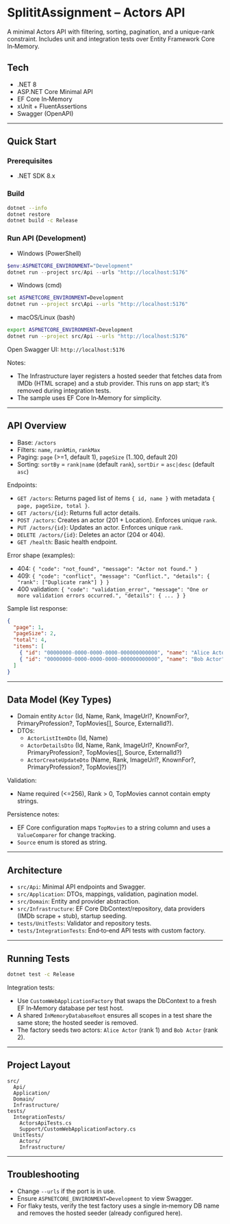 # SplititAssignment – Actors API

A minimal Actors API with filtering, sorting, pagination, and a unique-rank constraint. Includes unit and integration tests over Entity Framework Core In‑Memory.

## Tech

- .NET 8
- ASP.NET Core Minimal API
- EF Core In‑Memory
- xUnit + FluentAssertions
- Swagger (OpenAPI)

---

## Quick Start

### Prerequisites

- .NET SDK 8.x

### Build

```bash
dotnet --info
dotnet restore
dotnet build -c Release
```

### Run API (Development)

- Windows (PowerShell)

```powershell
$env:ASPNETCORE_ENVIRONMENT="Development"
dotnet run --project src/Api --urls "http://localhost:5176"
```

- Windows (cmd)

```cmd
set ASPNETCORE_ENVIRONMENT=Development
dotnet run --project src\Api --urls "http://localhost:5176"
```

- macOS/Linux (bash)

```bash
export ASPNETCORE_ENVIRONMENT=Development
dotnet run --project src/Api --urls "http://localhost:5176"
```

Open Swagger UI: `http://localhost:5176`

Notes:
- The Infrastructure layer registers a hosted seeder that fetches data from IMDb (HTML scrape) and a stub provider. This runs on app start; it’s removed during integration tests.
- The sample uses EF Core In‑Memory for simplicity.

---

## API Overview

- Base: `/actors`
- Filters: `name`, `rankMin`, `rankMax`
- Paging: `page` (>=1, default 1), `pageSize` (1..100, default 20)
- Sorting: `sortBy` = `rank|name` (default `rank`), `sortDir` = `asc|desc` (default `asc`)

Endpoints:
- `GET /actors`: Returns paged list of items `{ id, name }` with metadata `{ page, pageSize, total }`.
- `GET /actors/{id}`: Returns full actor details.
- `POST /actors`: Creates an actor (201 + Location). Enforces unique `rank`.
- `PUT /actors/{id}`: Updates an actor. Enforces unique `rank`.
- `DELETE /actors/{id}`: Deletes an actor (204 or 404).
- `GET /health`: Basic health endpoint.

Error shape (examples):
- 404: `{ "code": "not_found", "message": "Actor not found." }`
- 409: `{ "code": "conflict", "message": "Conflict.", "details": { "rank": ["Duplicate rank"] } }`
- 400 validation: `{ "code": "validation_error", "message": "One or more validation errors occurred.", "details": { ... } }`

Sample list response:

```json
{
  "page": 1,
  "pageSize": 2,
  "total": 4,
  "items": [
    { "id": "00000000-0000-0000-0000-000000000000", "name": "Alice Actor" },
    { "id": "00000000-0000-0000-0000-000000000000", "name": "Bob Actor" }
  ]
}
```

---

## Data Model (Key Types)

- Domain entity `Actor` (Id, Name, Rank, ImageUrl?, KnownFor?, PrimaryProfession?, TopMovies[], Source, ExternalId?).
- DTOs:
  - `ActorListItemDto` (Id, Name)
  - `ActorDetailsDto` (Id, Name, Rank, ImageUrl?, KnownFor?, PrimaryProfession?, TopMovies[], Source, ExternalId?)
  - `ActorCreateUpdateDto` (Name, Rank, ImageUrl?, KnownFor?, PrimaryProfession?, TopMovies[]?)

Validation:
- Name required (<=256), Rank > 0, TopMovies cannot contain empty strings.

Persistence notes:
- EF Core configuration maps `TopMovies` to a string column and uses a `ValueComparer` for change tracking.
- `Source` enum is stored as string.

---

## Architecture

- `src/Api`: Minimal API endpoints and Swagger.
- `src/Application`: DTOs, mappings, validation, pagination model.
- `src/Domain`: Entity and provider abstraction.
- `src/Infrastructure`: EF Core DbContext/repository, data providers (IMDb scrape + stub), startup seeding.
- `tests/UnitTests`: Validator and repository tests.
- `tests/IntegrationTests`: End‑to‑end API tests with custom factory.

---

## Running Tests

```bash
dotnet test -c Release
```

Integration tests:
- Use `CustomWebApplicationFactory` that swaps the DbContext to a fresh EF In‑Memory database per test host.
- A shared `InMemoryDatabaseRoot` ensures all scopes in a test share the same store; the hosted seeder is removed.
- The factory seeds two actors: `Alice Actor` (rank 1) and `Bob Actor` (rank 2).

---

## Project Layout

```
src/
  Api/
  Application/
  Domain/
  Infrastructure/
tests/
  IntegrationTests/
    ActorsApiTests.cs
    Support/CustomWebApplicationFactory.cs
  UnitTests/
    Actors/
    Infrastructure/
```

---

## Troubleshooting

- Change `--urls` if the port is in use.
- Ensure `ASPNETCORE_ENVIRONMENT=Development` to view Swagger.
- For flaky tests, verify the test factory uses a single in‑memory DB name and removes the hosted seeder (already configured here).

